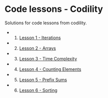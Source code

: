 # Code lessons - Codility

Solutions for code lessons from codility.

- 1. [Lesson 1 - Iterations](lesson1/)
- 2. [Lesson 2 - Arrays](lesson2/)
- 3. [Lesson 3 - Time Complexity](lesson3/)
- 4. [Lesson 4 - Counting Elements](lesson4/)
- 5. [Lesson 5 - Prefix Sums](lesson5/)
- 6. [Lesson 6 - Sorting](lesson6/)